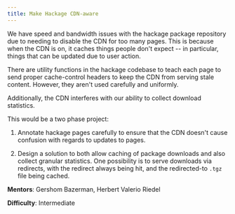 ```yaml
---
title: Make Hackage CDN-aware
---
```


We have speed and bandwidth issues with the hackage package repository due to
needing to disable the CDN for too many pages.  This is because when the CDN is
on, it caches things people don't expect -- in particular, things that can be
updated due to user action.

There are utility functions in the hackage codebase to teach each page to send
proper cache-control headers to keep the CDN from serving stale content.
However, they aren't used carefully and uniformly.

Additionally, the CDN interferes with our ability to collect download statistics.

This would be a two phase project:

1.  Annotate hackage pages carefully to ensure that the CDN doesn't cause
    confusion with regards to updates to pages.

2.  Design a solution to both allow caching of package downloads and also
    collect granular statistics.  One possibility is to serve downloads via
    redirects, with the redirect always being hit, and the redirected-to `.tgz`
    file being cached.

**Mentors**: Gershom Bazerman, Herbert Valerio Riedel

**Difficulty**: Intermediate
